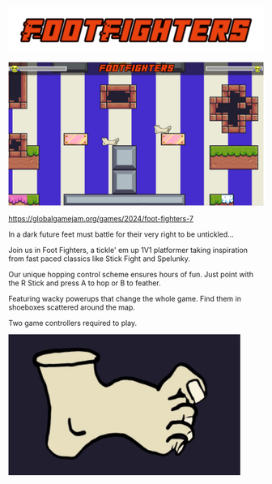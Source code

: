 ![Alt text](READMEIMG/FootFighters-1-28-2024.png)


![Alt text](READMEIMG/Gameplay.png)

https://globalgamejam.org/games/2024/foot-fighters-7

In a dark future feet must battle for their very right to be untickled...

Join us in Foot Fighters, a tickle' em up 1V1 platformer taking inspiration from fast paced classics like Stick Fight and Spelunky.

Our unique hopping control scheme ensures hours of fun. Just point with the R Stick and press A to hop or B to feather.

Featuring wacky powerups that change the whole game. Find them in shoeboxes scattered around the map.

Two game controllers required to play.

![Alt text](READMEIMG/Foot.gif)



